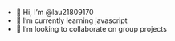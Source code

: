 - 👋 Hi, I’m @lau21809170
- 🌱 I’m currently learning javascript
- 💞️ I’m looking to collaborate on group projects 



